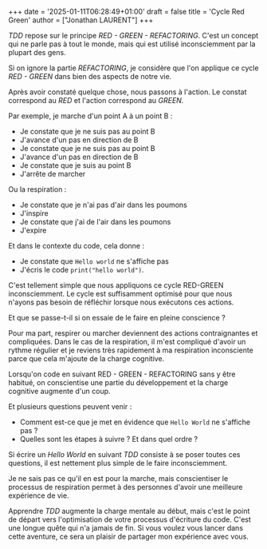 +++
date = '2025-01-11T06:28:49+01:00'
draft = false
title = 'Cycle Red Green'
author = ["Jonathan LAURENT"]
+++

*TDD* repose sur le principe *RED - GREEN - REFACTORING*. C'est un concept qui ne parle pas à tout le monde, mais qui est utilisé inconsciemment par la plupart des gens.

Si on ignore la partie *REFACTORING*, je considère que l'on applique ce cycle *RED - GREEN* dans bien des aspects de notre vie.

Après avoir constaté quelque chose, nous passons à l'action. Le constat correspond au *RED* et l'action correspond au *GREEN*.

Par exemple, je marche d'un point A à un point B :
- Je constate que je ne suis pas au point B
- J'avance d'un pas en direction de B
- Je constate que je ne suis pas au point B
- J'avance d'un pas en direction de B
- Je constate que je suis au point B
- J'arrête de marcher

Ou la respiration :
- Je constate que je n'ai pas d'air dans les poumons
- J'inspire
- Je constate que j'ai de l'air dans les poumons
- J'expire

Et dans le contexte du code, cela donne :
- Je constate que `Hello world` ne s'affiche pas
- J'écris le code `print("hello world")`.

C'est tellement simple que nous appliquons ce cycle RED-GREEN inconsciemment. Le cycle est suffisamment optimisé pour que nous n'ayons pas besoin de réfléchir lorsque nous exécutons ces actions.

Et que se passe-t-il si on essaie de le faire en pleine conscience ?

Pour ma part, respirer ou marcher deviennent des actions contraignantes et compliquées. Dans le cas de la respiration, il m'est compliqué d'avoir un rythme régulier et je reviens très rapidement à ma respiration inconsciente parce que cela m'ajoute de la charge cognitive.

Lorsqu'on code en suivant RED - GREEN - REFACTORING sans y être habitué, on conscientise une partie du développement et la charge cognitive augmente d'un coup.

Et plusieurs questions peuvent venir :
- Comment est-ce que je met en évidence que `Hello World` ne s'affiche pas ?
- Quelles sont les étapes à suivre ? Et dans quel ordre ?

Si écrire un *Hello World* en suivant *TDD* consiste à se poser toutes ces questions, il est nettement plus simple de le faire inconsciemment.

Je ne sais pas ce qu'il en est pour la marche, mais conscientiser le processus de respiration permet à des personnes d'avoir une meilleure expérience de vie.

Apprendre *TDD* augmente la charge mentale au début, mais c'est le point de départ vers l'optimisation de votre processus d'écriture du code. C'est une longue quête qui n'a jamais de fin. Si vous voulez vous lancer dans cette aventure, ce sera un plaisir de partager mon expérience avec vous.
